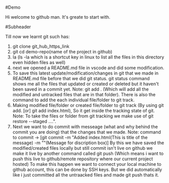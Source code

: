 #Demo

Hi welcome to github man. It's greate to start with.

#Subheader

Till now we learnt git such has:
1. git clone git_hub_https_link
2. git cd demo-repo(name of the project in github)
3. la (ls -la which is a shortcut key in linux to list all the files in this directory even hidden files as well)
4. next we opened a README.md file in vscode and did some modification.
5. To save this latest update/modification/changes in git that  we made in README.md file before that we did git status.
   git status command shows me all the files that updated or created or deleted but it haven't been saved in a commit yet.
Note: git add . (Which will add all the modified and untracked files that are in that folder). 
      There is also the command to add the each individual file/folder to git track.
6. Making modified file/folder or created file/folder to git track (By using git add. [or] git add index.html), So it get inside the tracking state of git.
Note: To take the files or folder from git tracking we make use of git restore --staged <file>....".
7. Next we want to do commit with messeage (what and why behind the commit you are doing) that the changes that we made. 
Note: command to commit -> [git commit -m "Added index.html(This is title of the message) -m ""(Message for discription box)]
By this we have saved the modified/created files locally but still commit isn't live on github we make it live by another command called git push
(Which means i want to push this live to github/remote repository where our current project hosted)
To make this happen we want to connect your local machine to github account, this can be done by SSH keys.
But we did automatically like i just committed all the untraacked files and made git push thats it.